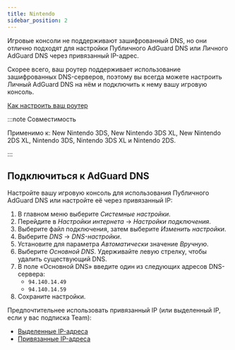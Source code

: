 ```yaml
---
title: Nintendo
sidebar_position: 2
---
```


Игровые консоли не поддерживают зашифрованный DNS, но они отлично подходят для настройки Публичного AdGuard DNS или Личного AdGuard DNS через привязанный IP-адрес.

Скорее всего, ваш роутер поддерживает использование зашифрованных DNS-серверов, поэтому вы всегда можете настроить Личный AdGuard DNS на нём и подключить к нему вашу игровую консоль.

[Как настроить ваш роутер](/private-dns/connect-devices/routers/routers.md)

:::note Совместимость

Применимо к: New Nintendo 3DS, New Nintendo 3DS XL, New Nintendo 2DS XL, Nintendo 3DS, Nintendo 3DS XL и Nintendo 2DS.

:::

## Подключиться к AdGuard DNS

Настройте вашу игровую консоль для использования Публичного AdGuard DNS или настройте её через привязанный IP:

1. В главном меню выберите _Системные настройки_.
2. Перейдите в _Настройки интернета_ → _Настройки подключения_.
3. Выберите файл подключения, затем выберите _Изменить настройки_.
4. Выберите _DNS_ → _DNS-настройки_.
5. Установите для параметра _Автоматически_ значение _Вручную_.
6. Выберите _Основной DNS_. Удерживайте левую стрелку, чтобы удалить существующий DNS.
7. В поле «Основной DNS» введите один из следующих адресов DNS-сервера:
   - `94.140.14.49`
   - `94.140.14.59`
8. Сохраните настройки.

Предпочтительнее использовать привязанный IP (или выделенный IP, если у вас подписка Team):

- [Выделенные IP-адреса](/private-dns/connect-devices/other-options/dedicated-ip.md)
- [Привязанные IP-адреса](/private-dns/connect-devices/other-options/linked-ip.md)
